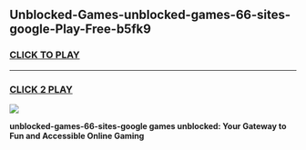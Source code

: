 
## Unblocked-Games-unblocked-games-66-sites-google-Play-Free-b5fk9
<h3>
<a href="https://premium76.site?title=unblocked-games-66-sites-google&ref=18A1">CLICK TO PLAY</a></h3>
<hr>

<h3>
<a href="https://premium76.site?title=unblocked-games-66-sites-google&ref=18A1">CLICK 2 PLAY</a>
  
</h3>

<a href="https://premium76.site?title=unblocked-games-66-sites-google&ref=18A1"><img src="https://clearcache.store/games.png"></a>


**unblocked-games-66-sites-google games unblocked: Your Gateway to Fun and Accessible Online Gaming**
